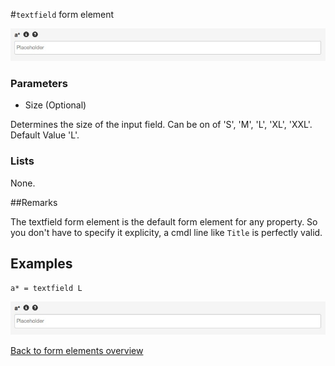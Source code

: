 #`textfield` form element

![a* = textfield L](https://raw.githubusercontent.com/nhagemann/anycontent-cmdl-docs/master/formelement/textfield.jpg)


### Parameters

* Size (Optional)

Determines the size of the input field. Can be on of 'S', 'M', 'L', 'XL', 'XXL'. Default Value 'L'.

### Lists

None.

##Remarks

The textfield form element is the default form element for any property. So you don't have to specify it explicity, a cmdl line like `Title` is perfectly valid.

## Examples

`a* = textfield L`

![a* = textfield L](https://raw.githubusercontent.com/nhagemann/anycontent-cmdl-docs/master/formelement/textfield.jpg)


[Back to form elements overview](../README.md#form-elements) 